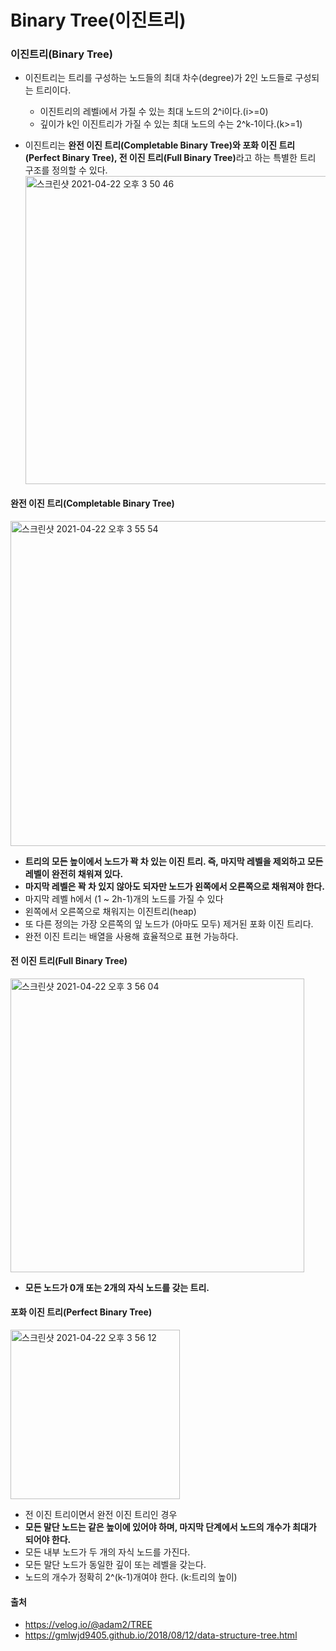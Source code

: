 # Binary Tree(이진트리)

### 이진트리(Binary Tree)
- 이진트리는 트리를 구성하는 노드들의 최대 차수(degree)가 2인 노드들로 구성되는 트리이다.
    - 이진트리의 레벨i에서 가질 수 있는 최대 노드의 2^i이다.(i>=0)
    - 깊이가 k인 이진트리가 가질 수 있는 최대 노드의 수는 2^k-1이다.(k>=1)

- 이진트리는 <b>완전 이진 트리(Completable Binary Tree)와 포화 이진 트리(Perfect Binary Tree), 전 이진 트리(Full Binary Tree)</b>라고 하는 특별한 트리 구조를 정의할 수 있다.<br>
<img width="493" alt="스크린샷 2021-04-22 오후 3 50 46" src="https://user-images.githubusercontent.com/44339530/115668804-82c5a900-a382-11eb-9b47-1ed7a8901b74.png"><br>

#### 완전 이진 트리(Completable Binary Tree)
<img width="520" alt="스크린샷 2021-04-22 오후 3 55 54" src="https://user-images.githubusercontent.com/44339530/115669440-39298e00-a383-11eb-81ba-f0931297788c.png"><br>

- <b>트리의 모든 높이에서 노드가 꽉 차 있는 이진 트리. 즉, 마지막 레벨을 제외하고 모든 레벨이 완전히 채워져 있다.</b>
- <b>마지막 레벨은 꽉 차 있지 않아도 되자만 노드가 왼쪽에서 오른쪽으로 채워져야 한다.</b>
- 마지막 레벨 h에서 (1 ~ 2h-1)개의 노드를 가질 수 있다
- 왼쪽에서 오른쪽으로 채워지는 이진트리(heap)
- 또 다른 정의는 가장 오른쪽의 잎 노드가 (아마도 모두) 제거된 포화 이진 트리다.
- 완전 이진 트리는 배열을 사용해 효율적으로 표현 가능하다.

#### 전 이진 트리(Full Binary Tree)
<img width="470" alt="스크린샷 2021-04-22 오후 3 56 04" src="https://user-images.githubusercontent.com/44339530/115669462-3fb80580-a383-11eb-9184-dc24782aaa55.png"><br>

- <b>모든 노드가 0개 또는 2개의 자식 노드를 갖는 트리.</b>

#### 포화 이진 트리(Perfect Binary Tree)
<img width="271" alt="스크린샷 2021-04-22 오후 3 56 12" src="https://user-images.githubusercontent.com/44339530/115669480-43e42300-a383-11eb-9403-84dab5ad1310.png"><br>

- 전 이진 트리이면서 완전 이진 트리인 경우
- <b>모든 말단 노드는 같은 높이에 있어야 하며, 마지막 단계에서 노드의 개수가 최대가 되어야 한다.</b>
- 모든 내부 노드가 두 개의 자식 노드를 가진다.
- 모든 말단 노드가 동일한 깊이 또는 레벨을 갖는다.
- 노드의 개수가 정확히 2^(k-1)개여야 한다. (k:트리의 높이)

#### 출처
- https://velog.io/@adam2/TREE
- https://gmlwjd9405.github.io/2018/08/12/data-structure-tree.html